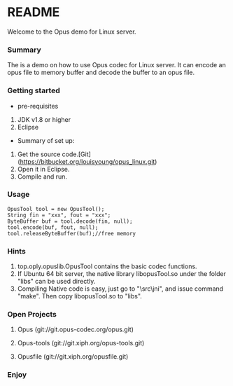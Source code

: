 # README #

Welcome to the Opus demo for Linux server.

### Summary ###

The is a demo on how to use Opus codec for Linux server. It can encode an opus file to memory buffer and decode the buffer to an opus file.  


### Getting started ###

* pre-requisites  

1. JDK v1.8 or higher  
2. Eclipse

* Summary of set up:

1. Get the source code.[Git] (https://bitbucket.org/louisyoung/opus_linux.git)  
2. Open it in Eclipse. 
3. Compile and run.  

### Usage ###

```
OpusTool tool = new OpusTool();
String fin = "xxx", fout = "xxx";
ByteBuffer buf = tool.decode(fin, null);
tool.encode(buf, fout, null);    
tool.releaseByteBuffer(buf);//free memory
```

### Hints ###

1. top.oply.opuslib.OpusTool contains the basic codec functions.
2. If Ubuntu 64 bit server, the native library libopusTool.so under the folder "libs" can be used directly.
3. Compiling Native code is easy, just go to "\src\jni", and issue command "make". Then copy  libopusTool.so to "libs".  

### Open Projects ###

1. Opus (git://git.opus-codec.org/opus.git)

2. Opus-tools (git://git.xiph.org/opus-tools.git)

3. Opusfile (git://git.xiph.org/opusfile.git)

### Enjoy ###